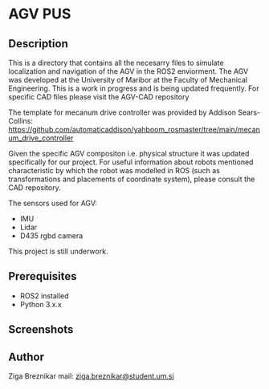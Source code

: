 # AGV PUS

## Description

This is a directory that contains all the necesarry files to simulate localization and navigation of the AGV in the ROS2 enviorment.
The AGV was developed at the University of Maribor at the Faculty of Mechanical Engineering.
This is a work in progress and is being updated frequently.
For specific CAD files please visit the AGV-CAD repository

The template for mecanum drive controller was provided by Addison Sears-Collins: https://github.com/automaticaddison/yahboom_rosmaster/tree/main/mecanum_drive_controller


Given the specific AGV compositon i.e. physical structure it was updated specifically for our project. For useful information about robots mentioned characteristic by which
the robot was modelled in ROS (such as transformations and placements of coordinate system), please consult the CAD repository.

The sensors used for AGV:
- IMU
- Lidar
- D435 rgbd camera

This project is still underwork.


## Prerequisites
- ROS2 installed
- Python 3.x.x

## Screenshots

## Author

Ziga Breznikar
mail: ziga.breznikar@student.um.si

